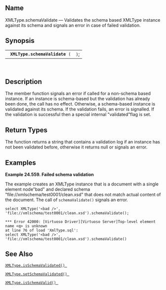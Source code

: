 <div>

<div>

</div>

<div>

## Name

XMLType.schemaValidate — Validates the schema based XMLType instance
against its schema and signals an error in case of failed validation.

</div>

<div>

## Synopsis

<div>

|                                     |      |
|-------------------------------------|------|
| ` `**`XMLType.schemaValidate`**` (` | `)`; |

<div>

 

</div>

</div>

</div>

<div>

## Description

The member function signals an error if called for a non-schema based
instance. If an instance is schema-based but the validation has already
been done, the call has no effect. Otherwise, a schema-based instance is
validated against its schema. If the validation fails, an error is
signalled. If the validation is successful then a special internal
"validated"flag is set.

</div>

<div>

## Return Types

The function returns a string that contains a validation log if an
instance has not been validated before, otherwise it returns null or
signals an error.

</div>

<div>

## Examples

<div>

**Example 24.559. Failed schema validation**

<div>

The example creates an XMLType instance that is a document with a single
element node"bad" and declared schema
"file://xmlschema/test0001/clean.xsd" that does not match actual content
of the document. The call of `schemaValidate()` signals an error.

``` screen
select XMLType('<bad />', 'file://xmlschema/test0001/clean.xsd').schemaValidate();

*** Error 42000: [Virtuoso Driver][Virtuoso Server]Top-level element name <q> is unknown
at line 76 of load 'XmlType.sql':
select XMLType('<bad />', 'file://xmlschema/test0001/clean.xsd').schemaValidate() 
```

</div>

</div>

  

</div>

<div>

## See Also

<a href="fn_xmltype.isschemavalidated.html" class="link"
title="XMLType.isSchemaValidated"><code
class="function">XMLType.isSchemaValidated() </code></a>

<a href="fn_xmltype.setschemavalidated.html" class="link"
title="XMLType.setSchemaValidated"><code
class="function">XMLType.setSchemaValidated() </code></a>

<a href="fn_xmltype.isschemavalid.html" class="link"
title="XMLType.isSchemaValid"><code
class="function">XMLType.isSchemaValid() </code></a>

</div>

</div>
